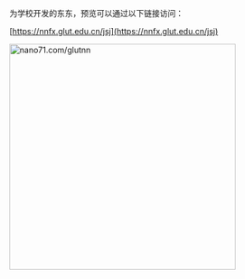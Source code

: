 为学校开发的东东，预览可以通过以下链接访问：  

[https://nnfx.glut.edu.cn/jsj](https://nnfx.glut.edu.cn/jsj)  

<img src="https://github.com/nano71/glutnn-ca-h5/assets/80870408/1379a09a-a5ba-4671-b9da-12c1c4760557" alt="nano71.com/glutnn" width="400">
